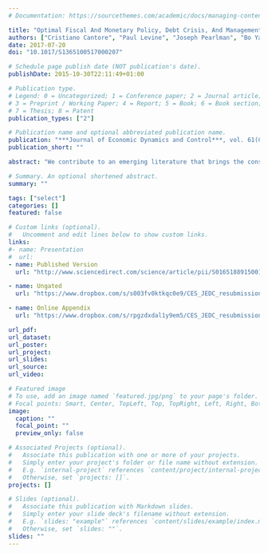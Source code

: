 ```yaml
---
# Documentation: https://sourcethemes.com/academic/docs/managing-content/

title: "Optimal Fiscal And Monetary Policy, Debt Crisis, And Management"
authors: ["Cristiano Cantore", "Paul Levine", "Joseph Pearlman", "Bo Yang"]
date: 2017-07-20
doi: "10.1017/S1365100517000207"

# Schedule page publish date (NOT publication's date).
publishDate: 2015-10-30T22:11:49+01:00

# Publication type.
# Legend: 0 = Uncategorized; 1 = Conference paper; 2 = Journal article;
# 3 = Preprint / Working Paper; 4 = Report; 5 = Book; 6 = Book section;
# 7 = Thesis; 8 = Patent
publication_types: ["2"]

# Publication name and optional abbreviated publication name.
publication: "***Journal of Economic Dynamics and Control***, vol. 61(C), pages 133-151"
publication_short: ""

abstract: "We contribute to an emerging literature that brings the constant elasticity of substitution (CES) specification of the production function into the analysis of business cycle fluctuations. Using US data, we estimate by Bayesian-Maximum-Likelihood methods a standard medium-sized DSGE model with a CES rather than Cobb–Douglas (CD) technology. We estimate a elasticity of substitution between capital and labour well below unity at 0.15–0.18. In a marginal likelihood race CES decisively beats the CD production and this is matched by its ability to fit the data better in terms of second moments. We show that this result is mainly driven by the implied fluctuations of factor shares under the CES specification. The CES model performance is further improved when the estimation is carried out under an imperfect information assumption. Hence the main message for DSGE models is that we should dismiss once and for all the use of CD for business cycle analysis."

# Summary. An optional shortened abstract.
summary: ""

tags: ["select"]
categories: []
featured: false

# Custom links (optional).
#   Uncomment and edit lines below to show custom links.
links:
#- name: Presentation
#  url:
- name: Published Version
  url: "http://www.sciencedirect.com/science/article/pii/S0165188915001736"

- name: Ungated
  url: "https://www.dropbox.com/s/s003fv0ktkqc0e9/CES_JEDC_resubmission_v6_Final.pdf?dl=0"

- name: Online Appendix
  url: "https://www.dropbox.com/s/rpgzdxdal1y9em5/CES_JEDC_resubmission_v6_Online_Appendix.pdf?dl=0"

url_pdf:
url_dataset:
url_poster:
url_project:
url_slides:
url_source:
url_video:

# Featured image
# To use, add an image named `featured.jpg/png` to your page's folder.
# Focal points: Smart, Center, TopLeft, Top, TopRight, Left, Right, BottomLeft, Bottom, BottomRight.
image:
  caption: ""
  focal_point: ""
  preview_only: false

# Associated Projects (optional).
#   Associate this publication with one or more of your projects.
#   Simply enter your project's folder or file name without extension.
#   E.g. `internal-project` references `content/project/internal-project/index.md`.
#   Otherwise, set `projects: []`.
projects: []

# Slides (optional).
#   Associate this publication with Markdown slides.
#   Simply enter your slide deck's filename without extension.
#   E.g. `slides: "example"` references `content/slides/example/index.md`.
#   Otherwise, set `slides: ""`.
slides: ""
---
```

